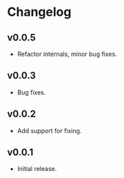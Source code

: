 # Changelog

## v0.0.5

- Refactor internals, minor bug fixes.

## v0.0.3

- Bug fixes.

## v0.0.2

- Add support for fixing. 

## v0.0.1

- Initial release.
